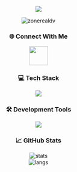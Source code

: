 <p align="center">
  <img src="https://readme-typing-svg.herokuapp.com?font=Fira+Code&size=28&duration=3000&pause=1000&color=00008B&center=true&vCenter=true&width=500&lines=Hi%2C+I'm+ZoneReal+%F0%9F%91%8B;Discord+Bot+Developer;Discord+Bot+Geli%C5%9Ftiricisi">
</p>



<p align="center">
  <img src="https://komarev.com/ghpvc/?username=zonerealdv&label=Profile%20Views&color=0e75b6&style=flat" alt="zonerealdv" />
</p>


<h3 align="center">🌐 Connect With Me</h3>

<p align="center">
  <a href="https://discord.com/users/690587702688743455" target="_blank">
    <img src="https://skillicons.dev/icons?i=discord" width="50" />
  </a>
</p>



<h3 align="center">💻 Tech Stack</h3>

<p align="center">
  <img src="https://skillicons.dev/icons?i=js,ts,html,css,nodejs,mongodb" />
</p>


<h3 align="center">🛠️ Development Tools</h3>

<p align="center">
  <img src="https://skillicons.dev/icons?i=vscode,photoshop,vercel,netlify,pr" />
</p>


<h3 align="center">📈 GitHub Stats</h3>

<p align="center">
  <img src="https://github-readme-stats.vercel.app/api?username=zonerealdv&show_icons=true&theme=tokyonight" alt="stats" />
  <br/>
  <img src="https://github-readme-stats.vercel.app/api/top-langs/?username=zonerealdv&layout=compact&theme=tokyonight" alt="langs" />
</p>
